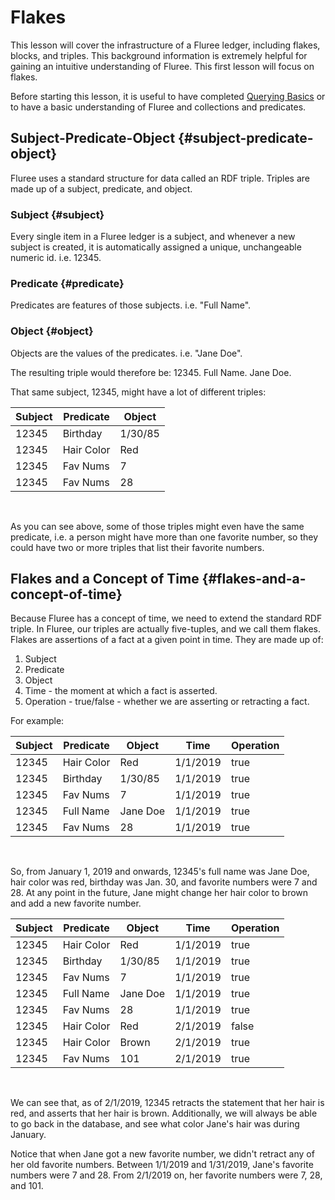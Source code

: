 # Flakes

This lesson will cover the infrastructure of a Fluree ledger, including flakes, blocks, and triples. This background information is extremely helpful for gaining an intuitive understanding of Fluree. This first lesson will focus on flakes.

Before starting this lesson, it is useful to have completed [Querying Basics](/guides/querying/query-basics/1.md) or to have a basic understanding of Fluree and collections and predicates.

## Subject-Predicate-Object {#subject-predicate-object}

Fluree uses a standard structure for data called an RDF triple. Triples are made up of a subject, predicate, and object.

### Subject {#subject}

Every single item in a Fluree ledger is a subject, and whenever a new subject is created, it is automatically assigned a unique, unchangeable numeric id. i.e. 12345.

### Predicate {#predicate}

Predicates are features of those subjects. i.e. "Full Name".

### Object {#object}

Objects are the values of the predicates. i.e. "Jane Doe".

The resulting triple would therefore be: 12345. Full Name. Jane Doe.

That same subject, 12345, might have a lot of different triples:

Subject  | Predicate | Object
-- | -- | --
12345 | Birthday | 1/30/85
12345 | Hair Color | Red
12345 | Fav Nums| 7
12345 | Fav Nums | 28

<br/>

As you can see above, some of those triples might even have the same predicate, i.e. a person might have more than one favorite number, so they could have two or more triples that list their favorite numbers.

## Flakes and a Concept of Time {#flakes-and-a-concept-of-time}

Because Fluree has a concept of time, we need to extend the standard RDF triple. In Fluree, our triples are actually five-tuples, and we call them flakes. Flakes are assertions of a fact at a given point in time. They are made up of:

1. Subject
2. Predicate
3. Object
4. Time - the moment at which a fact is asserted.
5. Operation - true/false - whether we are asserting or retracting a fact.

For example:

Subject | Predicate | Object | Time | Operation
-- | -- | -- | -- | --
12345 | Hair Color | Red | 1/1/2019 | true
12345 | Birthday | 1/30/85 | 1/1/2019 | true
12345 | Fav Nums | 7 | 1/1/2019 | true
12345 | Full Name | Jane Doe | 1/1/2019 | true
12345 | Fav Nums | 28 | 1/1/2019 | true

<br/>

So, from January 1, 2019 and onwards, 12345's full name was Jane Doe, hair color was red, birthday was Jan. 30, and favorite numbers were 7 and 28. At any point in the future, Jane might change her hair color to brown and add a new favorite number.

Subject | Predicate | Object | Time | Operation
-- | -- | -- | -- | --
12345 | Hair Color | Red | 1/1/2019 | true
12345 | Birthday | 1/30/85 | 1/1/2019 | true
12345 | Fav Nums | 7 | 1/1/2019 | true
12345 | Full Name | Jane Doe | 1/1/2019 | true
12345 | Fav Nums | 28 | 1/1/2019 | true
12345 | Hair Color | Red | 2/1/2019 | false
12345 | Hair Color | Brown | 2/1/2019 | true
12345 | Fav Nums | 101 | 2/1/2019 | true
<br/>

We can see that, as of 2/1/2019, 12345 retracts the statement that her hair is red, and asserts that her hair is brown. Additionally, we will always be able to go back in the database, and see what color Jane's hair was during January.

Notice that when Jane got a new favorite number, we didn't retract any of her old favorite numbers. Between 1/1/2019 and 1/31/2019, Jane's favorite numbers were 7 and 28. From 2/1/2019 on, her favorite numbers were 7, 28, and 101.
